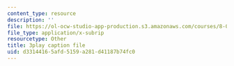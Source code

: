 ```yaml
---
content_type: resource
description: ''
file: https://ol-ocw-studio-app-production.s3.amazonaws.com/courses/8-04-quantum-physics-i-spring-2016/d33144165afd5159a281d41187b74fc0_qP6y2edM6Ms.vtt
file_type: application/x-subrip
resourcetype: Other
title: 3play caption file
uid: d3314416-5afd-5159-a281-d41187b74fc0
---
```

